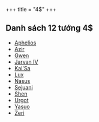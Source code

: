 +++
title = "4$"
+++

## Danh sách 12 tướng 4$
- [Aphelios](/4cost/aphelios/)
- [Azir](/4cost/azir/)
- [Gwen](/4cost/gwen/)
- [Jarvan IV](/4cost/jarvan-iv/)
- [Kai'Sa](/4cost/kaisa/)
- [Lux](/4cost/lux/)
- [Nasus](/4cost/nasus/)
- [Sejuani](/4cost/sejuani/)
- [Shen](/4cost/shen/)
- [Urgot](/4cost/urgot/)
- [Yasuo](/4cost/yasuo/)
- [Zeri](/4cost/zeri/)